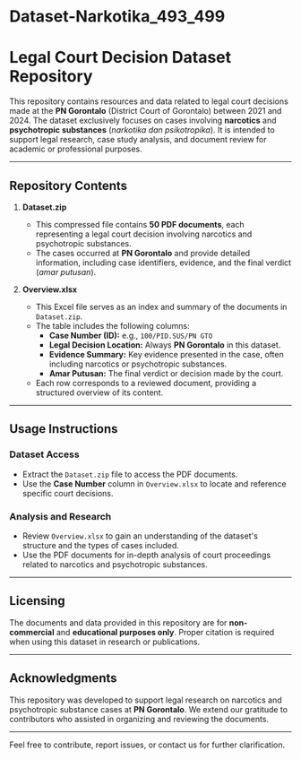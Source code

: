 # Dataset-Narkotika_493_499

# Legal Court Decision Dataset Repository  

This repository contains resources and data related to legal court decisions made at the **PN Gorontalo** (District Court of Gorontalo) between 2021 and 2024. The dataset exclusively focuses on cases involving **narcotics** and **psychotropic substances** (*narkotika dan psikotropika*). It is intended to support legal research, case study analysis, and document review for academic or professional purposes.  

---

## Repository Contents  

1. **Dataset.zip**  
   - This compressed file contains **50 PDF documents**, each representing a legal court decision involving narcotics and psychotropic substances.  
   - The cases occurred at **PN Gorontalo** and provide detailed information, including case identifiers, evidence, and the final verdict (*amar putusan*).  

2. **Overview.xlsx**  
   - This Excel file serves as an index and summary of the documents in `Dataset.zip`.  
   - The table includes the following columns:  
     - **Case Number (ID):** e.g., `100/PID.SUS/PN GTO`  
     - **Legal Decision Location:** Always **PN Gorontalo** in this dataset.  
     - **Evidence Summary:** Key evidence presented in the case, often including narcotics or psychotropic substances.  
     - **Amar Putusan:** The final verdict or decision made by the court.  
   - Each row corresponds to a reviewed document, providing a structured overview of its content.  

---

## Usage Instructions  

### Dataset Access  
- Extract the `Dataset.zip` file to access the PDF documents.  
- Use the **Case Number** column in `Overview.xlsx` to locate and reference specific court decisions.  

### Analysis and Research  
- Review `Overview.xlsx` to gain an understanding of the dataset's structure and the types of cases included.  
- Use the PDF documents for in-depth analysis of court proceedings related to narcotics and psychotropic substances.  

---

## Licensing  

The documents and data provided in this repository are for **non-commercial** and **educational purposes only**. Proper citation is required when using this dataset in research or publications.  

---

## Acknowledgments  

This repository was developed to support legal research on narcotics and psychotropic substance cases at **PN Gorontalo**. We extend our gratitude to contributors who assisted in organizing and reviewing the documents.  

---  

Feel free to contribute, report issues, or contact us for further clarification.  
